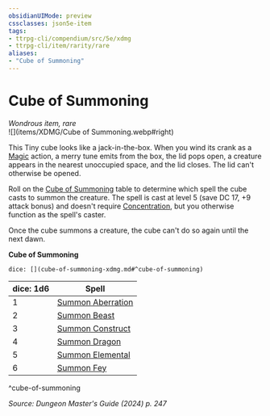 ```yaml
---
obsidianUIMode: preview
cssclasses: json5e-item
tags:
- ttrpg-cli/compendium/src/5e/xdmg
- ttrpg-cli/item/rarity/rare
aliases: 
- "Cube of Summoning"
---
```

# Cube of Summoning
*Wondrous item, rare*  
![](items/XDMG/Cube of Summoning.webp#right)  


This Tiny cube looks like a jack-in-the-box. When you wind its crank as a [Magic](actions.md#Magic) action, a merry tune emits from the box, the lid pops open, a creature appears in the nearest unoccupied space, and the lid closes. The lid can't otherwise be opened.

Roll on the [Cube of Summoning](cube-of-summoning-xdmg.md) table to determine which spell the cube casts to summon the creature. The spell is cast at level 5 (save DC 17, +9 attack bonus) and doesn't require [Concentration](conditions.md#Concentration), but you otherwise function as the spell's caster.

Once the cube summons a creature, the cube can't do so again until the next dawn.

**Cube of Summoning**

`dice: [](cube-of-summoning-xdmg.md#^cube-of-summoning)`

| dice: 1d6 | Spell |
|-----------|-------|
| 1 | [Summon Aberration](summon-aberration-xphb.md) |
| 2 | [Summon Beast](summon-beast-xphb.md) |
| 3 | [Summon Construct](summon-construct-xphb.md) |
| 4 | [Summon Dragon](/3-Compendium/CLI/spells/summon-dragon-xphb.md) |
| 5 | [Summon Elemental](summon-elemental-xphb.md) |
| 6 | [Summon Fey](summon-fey-xphb.md) |
^cube-of-summoning

*Source: Dungeon Master's Guide (2024) p. 247*